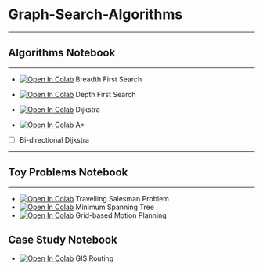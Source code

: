 # Graph-Search-Algorithms

---

## Algorithms Notebook

---

- [![Open In Colab](https://colab.research.google.com/assets/colab-badge.svg)](https://colab.research.google.com/github/SmartMobilityAlgorithms/Graph-Search-Algorithms/blob/master/breadth_first_search.ipynb)
 Breadth First Search


- [![Open In Colab](https://colab.research.google.com/assets/colab-badge.svg)](https://colab.research.google.com/github/SmartMobilityAlgorithms/Graph-Search-Algorithms/blob/master/depth_first_search.ipynb) 
Depth First Search


- [![Open In Colab](https://colab.research.google.com/assets/colab-badge.svg)](https://colab.research.google.com/github/SmartMobilityAlgorithms/Graph-Search-Algorithms/blob/master/dijkstra_search.ipynb) Dijkstra


- [![Open In Colab](https://colab.research.google.com/assets/colab-badge.svg)](https://colab.research.google.com/github/SmartMobilityAlgorithms/Graph-Search-Algorithms/blob/master/a*_search.ipynb) A*

- [ ] Bi-directional Dijkstra

---

## Toy Problems Notebook

---

- [![Open In Colab](https://colab.research.google.com/assets/colab-badge.svg)](https://colab.research.google.com/github/SmartMobilityAlgorithms/Graph-Search-Algorithms/blob/master/travelling_sales_man.ipynb) Travelling Salesman Problem
- [![Open In Colab](https://colab.research.google.com/assets/colab-badge.svg)](https://colab.research.google.com/github/SmartMobilityAlgorithms/Graph-Search-Algorithms/blob/master/minimum_spanning_tree.ipynb) Minimum Spanning Tree
- [![Open In Colab](https://colab.research.google.com/assets/colab-badge.svg)](https://colab.research.google.com/github/SmartMobilityAlgorithms/Graph-Search-Algorithms/blob/master/grid_search.ipynb) Grid-based Motion Planning </br>

<!-- #### Breadth First Search


![](./animations/bfs_grid.gif?style=centerme)

#### Depth First Search

![](./animations/dfs_grid.gif?style=center)


#### A* Search

![](./animations/astar_grid.gif?style=centerme)


#### Dijkstra Search

![](./animations/dijkstra_grid.gif?style=centerme) -->



## Case Study Notebook

- [![Open In Colab](https://colab.research.google.com/assets/colab-badge.svg)](https://colab.research.google.com/github/SmartMobilityAlgorithms/Graph-Search-Algorithms/blob/master/GIS_routing.ipynb) GIS Routing
